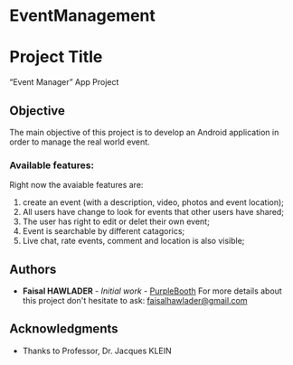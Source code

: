 # EventManagement
# Project Title

“Event Manager” App Project

## Objective

The main objective of this project is to develop an Android application in order to manage the real world event. 

### Available features:
Right now the avaiable features are:
  1.  create an event (with a
description, video, photos and event location);
  2. All users have change to look for events that other users have shared;
  3. The user has right to edit or delet their own event;
  4. Event is searchable by different catagorics;
  2. Live chat, rate events, comment and location is also visible;
## Authors

* **Faisal HAWLADER** - *Initial work* - [PurpleBooth](https://github.com/PurpleBooth)
For more details about this project don't hesitate to ask: faisalhawlader@gmail.com


## Acknowledgments

* Thanks to Professor, Dr. Jacques KLEIN

